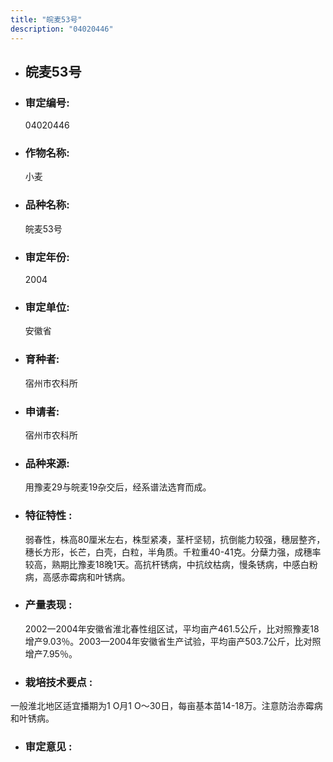 ```yaml
---
title: "皖麦53号"
description: "04020446"
---
```

* ## 皖麦53号
* ###  审定编号:  
   04020446

*  ### 作物名称:  
   小麦

*   ###  品种名称: 
    皖麦53号

*   ### 审定年份: 
    2004

*   ### 审定单位:  
    安徽省

*   ### 育种者:  
    宿州市农科所

*   ### 申请者:  
    宿州市农科所

*   ### 品种来源:  
    用豫麦29与皖麦19杂交后，经系谱法选育而成。

*   ### 特征特性 : 
    弱春性，株高80厘米左右，株型紧凑，茎杆坚韧，抗倒能力较强，穗层整齐，穗长方形，长芒，白壳，白粒，半角质。千粒重40-41克。分蘖力强，成穗率较高，熟期比豫麦18晚1天。高抗杆锈病，中抗纹枯病，慢条锈病，中感白粉病，高感赤霉病和叶锈病。


*   ### 产量表现 : 
    2002一2004年安徽省淮北春性组区试，平均亩产461.5公斤，比对照豫麦18增产9.03％。2003—2004年安徽省生产试验，平均亩产503.7公斤，比对照增产7.95％。

*   ### 栽培技术要点 : 
    
一般淮北地区适宜播期为1 O月1 O～30日，每亩基本苗14-18万。注意防治赤霉病和叶锈病。

*   ### 审定意见 : 
    
